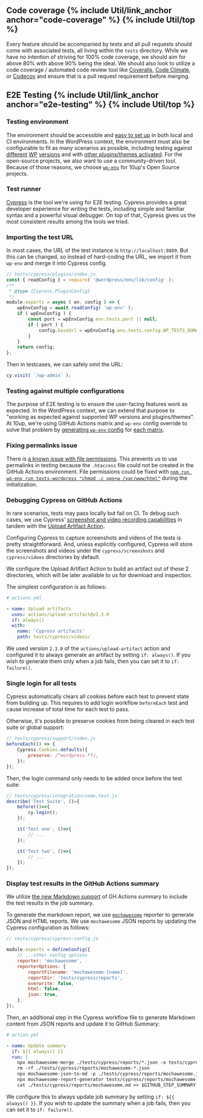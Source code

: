 <h2 id="code-coverage" class="anchor-heading">Code coverage {% include Util/link_anchor anchor="code-coverage" %} {% include Util/top %}</h2>

Every feature should be accompanied by tests and all pull requests should come with associated tests, all living within the `tests` directory.  While we have no intention of striving for 100% code coverage, we should aim for above 80% with above 90% being the ideal.  We should also look to utilize a code coverage / automated code review tool like [Coveralls](https://coveralls.io/), [Code Climate](https://codeclimate.com/), or [Codecov](https://codecov.io/) and ensure that is a pull request requirement before merging.

<!-- @todo: add coverage badge details -->

<h2 id="e2e-testing" class="anchor-heading">E2E Testing {% include Util/link_anchor anchor="e2e-testing" %} {% include Util/top %}</h2>

### Testing environment

The environment should be accessible and [easy to set up](https://developer.wordpress.org/block-editor/reference-guides/packages/packages-env/#installation-as-a-local-package) in both local and CI environments. In the WordPress context, the environment must also be configurable to fit as many scenarios as possible, including testing against [different](https://developer.wordpress.org/block-editor/reference-guides/packages/packages-env/#latest-production-wordpress-current-directory-as-a-plugin) [WP](https://developer.wordpress.org/block-editor/reference-guides/packages/packages-env/#latest-development-wordpress-current-directory-as-a-plugin) [versions](https://developer.wordpress.org/block-editor/reference-guides/packages/packages-env/#local-wordpress-develop-current-directory-as-a-plugin) and with [other plugins/themes activated](https://developer.wordpress.org/block-editor/reference-guides/packages/packages-env/#a-complete-testing-environment). For the open-source projects, we also want to use a community-driven tool. Because of those reasons, we choose [`wp-env`](https://developer.wordpress.org/block-editor/reference-guides/packages/packages-env) for 10up's Open Source projects.

### Test runner

[Cypress](https://github.com/cypress-io/cypress) is the tool we're using for E2E testing. Cypress provides a great developer experience for writing the tests, including simple and familiar syntax and a powerful visual debugger. On top of that, Cypress gives us the most consistent results among the tools we tried.

### Importing the test URL

In most cases, the URL of the test instance is `http://localhost:8889`. But this can be changed, so instead of hard-coding the URL, we import it from `wp-env` and merge it into Cypress config.

```js
// tests/cypress/plugins/index.js
const { readConfig } = require( '@wordpress/env/lib/config' );
/**
 * @type {Cypress.PluginConfig}
 */
module.exports = async ( on, config ) => {
	wpEnvConfig = await readConfig( 'wp-env' );
	if ( wpEnvConfig ) {
		const port = wpEnvConfig.env.tests.port || null;
		if ( port ) {
			config.baseUrl = wpEnvConfig.env.tests.config.WP_TESTS_DOMAIN;
		}
	}
	return config;
};
```

Then in testcases, we can safely omit the URL:
```js
cy.visit( `/wp-admin` );
```

### Testing against multiple configurations

The purpose of E2E testing is to ensure the user-facing features work as expected. In the WordPress context, we can extend that purpose to "working as expected against supported WP versions and plugins/themes". At 10up, we're using GitHub Actions matrix and `wp-env` config override to solve that problem by [generating `wp-env` config](https://github.com/10up/simple-podcasting/blob/develop/tests/bin/set-core-version.js) for [each matrix](https://github.com/10up/simple-podcasting/blob/7c925cf475c8b924f364d3cd66c0d3634310b7ca/.github/workflows/test-e2e.yml#L17-L21).

### Fixing permalinks issue

There is [a known issue with file permissions](https://github.com/WordPress/gutenberg/issues/28201). This prevents us to use permalinks in testing because the `.htaccess` file could not be created in the GitHub Actions environment. File permissions could be fixed with [`npm run wp-env run tests-wordpress "chmod -c ugo+w /var/www/html"`](https://github.com/10up/ads-txt/pull/84/files) during the initialization.

### Debugging Cypress on GitHub Actions

In rare scenarios, tests may pass locally but fail on CI. To debug such cases, we use Cypress' [screenshot and video recording capabilities](https://docs.cypress.io/guides/guides/screenshots-and-videos#Screenshots) in tandem with the [Upload Artifact Action](https://github.com/actions/upload-artifact).

Configuring Cypress to capture screenshots and videos of the tests is pretty straightforward. And, unless explicitly configured, Cypress will store the screenshots and videos under the `cypress/screenshots` and `cypress/videos` directories by default.

We configure the Upload Artifact Action to build an artifact out of these 2 directories, which will be later available to us for download and inspection.

The simplest configuration is as follows:

```yaml
# actions.yml

- name: Upload artifacts
  uses: actions/upload-artifact@v2.3.0
  if: always()
  with:
    name: 'Cypress artifacts'
    path: tests/cypress/videos/
```

We used version `2.3.0` of the `actions/upload-artifact` action and configured it to always generate an artifact by setting `if: always()`. If you wish to generate them only when a job fails, then you can set it to `if: failure()`.

### Single login for all tests

Cypress automatically clears all cookies before each test to prevent state from building up. This requires to add login workflow `beforeEach` test and cause increase of total time for each test to pass.

Otherwise, it's possible to preserve cookies from being cleared in each test suite or global support:

```javascript
// tests/cypress/support/index.js
beforeEach(() => {
	Cypress.Cookies.defaults({
		preserve: /^wordpress.*?/,
	});
});
```

Then, the login command only needs to be added once before the test suite:

```javascript
// tests/cypress/integration/some.test.js
describe('Test Suite', ()={
	before(()=>{
		cy.login();
	});

	it('Test one', ()=>{
		// ...
	});

	it('Test two', ()=>{
		// ...
	});
});
```

### Display test results in the GitHub Actions summary

We utilize [the new Markdown support](https://github.blog/2022-05-09-supercharging-github-actions-with-job-summaries/) of GH Actions summary to include the test results in the job summary.

To generate the markdown report, we use [`mochawesome`](https://www.npmjs.com/package/cypress-mochawesome-reporter) reporter to generate JSON and HTML reports. We use `mochawesome` JSON reports by updating the Cypress configuration as follows:

```javascript
// tests/cypress/cypress-config.js 

module.exports = defineConfig({
    // ...other config options
    reporter: 'mochawesome',
    reporterOptions: {
        reportFilename: 'mochawesome-[name]',
        reportDir: 'tests/cypress/reports',
        overwrite: false,
        html: false,
        json: true,
    },
});
```

Then, an additional step in the Cypress workflow file to generate Markdown content from JSON reports and update it to GitHub Summary:

```yaml
# action.yml

- name: Update summary
  if: ${{ always() }}
  run: |
    npx mochawesome-merge ./tests/cypress/reports/*.json -o tests/cypress/reports/mochawesome.json
    rm -rf ./tests/cypress/reports/mochawesome-*.json
    npx mochawesome-json-to-md -p ./tests/cypress/reports/mochawesome.json -o ./tests/cypress/reports/mochawesome.md
    npx mochawesome-report-generator tests/cypress/reports/mochawesome.json -o tests/cypress/reports/
    cat ./tests/cypress/reports/mochawesome.md >> $GITHUB_STEP_SUMMARY
```

We configure this to always update job summary by setting `if: ${{ always() }}`. If you wish to update the summary when a job fails, then you can set it to `if: failure()`.
